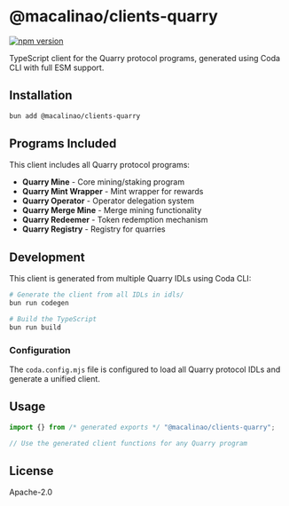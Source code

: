 # @macalinao/clients-quarry

[![npm version](https://img.shields.io/npm/v/@macalinao/clients-quarry.svg)](https://www.npmjs.com/package/@macalinao/clients-quarry)

TypeScript client for the Quarry protocol programs, generated using Coda CLI with full ESM support.

## Installation

```bash
bun add @macalinao/clients-quarry
```

## Programs Included

This client includes all Quarry protocol programs:

- **Quarry Mine** - Core mining/staking program
- **Quarry Mint Wrapper** - Mint wrapper for rewards
- **Quarry Operator** - Operator delegation system
- **Quarry Merge Mine** - Merge mining functionality
- **Quarry Redeemer** - Token redemption mechanism
- **Quarry Registry** - Registry for quarries

## Development

This client is generated from multiple Quarry IDLs using Coda CLI:

```bash
# Generate the client from all IDLs in idls/
bun run codegen

# Build the TypeScript
bun run build
```

### Configuration

The `coda.config.mjs` file is configured to load all Quarry protocol IDLs and generate a unified client.

## Usage

```typescript
import {} from /* generated exports */ "@macalinao/clients-quarry";

// Use the generated client functions for any Quarry program
```

## License

Apache-2.0
